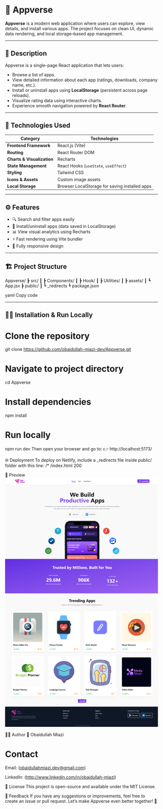 # 🚀 Appverse

**Appverse** is a modern web application where users can explore, view details, and install various apps. The project focuses on clean UI, dynamic data rendering, and local storage–based app management.

---

## 📖 Description

Appverse is a single-page React application that lets users:
- Browse a list of apps.
- View detailed information about each app (ratings, downloads, company name, etc.).
- Install or uninstall apps using **LocalStorage** (persistent across page reloads).
- Visualize rating data using interactive charts.
- Experience smooth navigation powered by **React Router**.

---

## 🧰 Technologies Used

| Category | Technologies |
|-----------|---------------|
| **Frontend Framework** | React.js (Vite) |
| **Routing** | React Router DOM |
| **Charts & Visualization** | Recharts |
| **State Management** | React Hooks (`useState`, `useEffect`) |
| **Styling** | Tailwind CSS |
| **Icons & Assets** | Custom image assets |
| **Local Storage** | Browser LocalStorage for saving installed apps |

---

## ⚙️ Features

- 🔍 Search and filter apps easily  
- 📱 Install/uninstall apps (data saved in LocalStorage)  
- 📊 View visual analytics using Recharts  
- ⚡ Fast rendering using Vite bundler  
- 🎨 Fully responsive design  

---

## 🏗️ Project Structure

Appverse/
┣ src/
┃ ┣ Components/
┃ ┣ Hook/
┃ ┣ Utilities/
┃ ┣ assets/
┃ ┗ App.jsx
┣ public/
┃ ┗ _redirects
┗ package.json

yaml
Copy code

---

## 🧑‍💻 Installation & Run Locally


# Clone the repository
git clone https://github.com/obaidullah-miazi-dev/Appverse.git

# Navigate to project directory
cd Appverse

# Install dependencies
npm install

# Run locally
npm run dev
Then open your browser and go to:
👉 http://localhost:5173/

🌐 Deployment
To deploy on Netlify, include a _redirects file inside public/ folder with this line:
/* /index.html 200  


📸 Preview
![Desktop View](./appverse-full-web-view.png)  


🧑‍🏫 Author
👤 Obaidullah Miazi

# Contact 
Email: (obaidullahmiazi.dev@gmail.com)  

LinkedIn: (http://www.linkedin.com/in/obaidullah-miazi)


🪪 License
This project is open-source and available under the MIT License.

💬 Feedback
If you have any suggestions or improvements, feel free to create an issue or pull request.
Let’s make Appverse even better together! 🌟